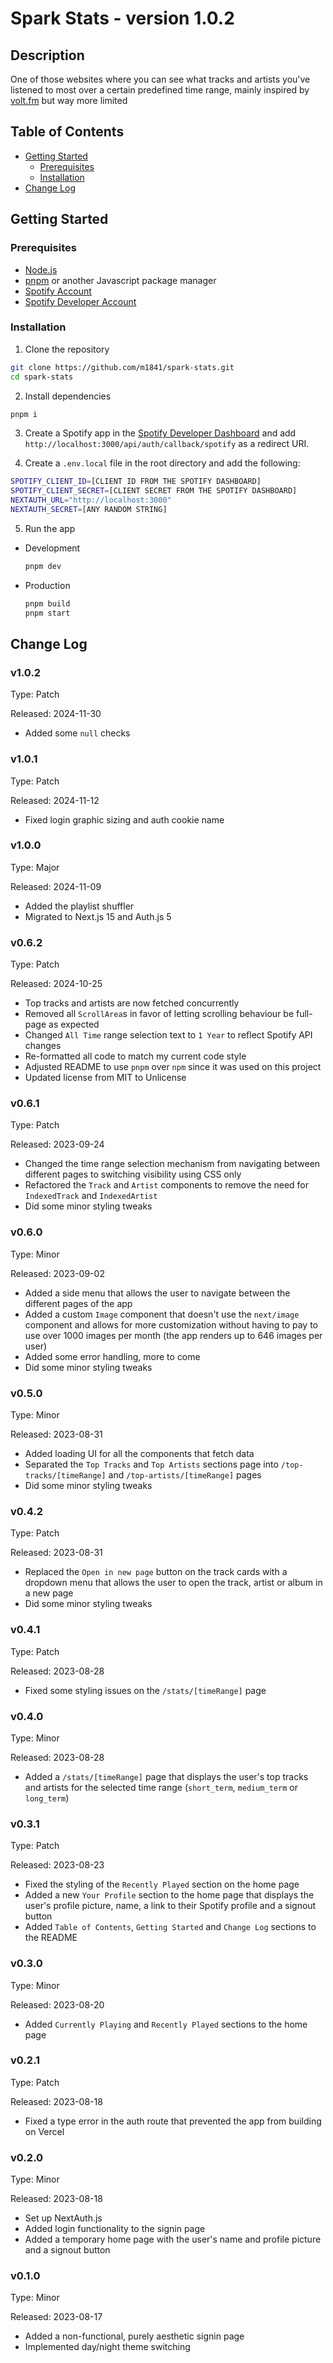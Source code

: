 # Spark Stats - version 1.0.2

## Description

One of those websites where you can see what tracks and artists you've listened to most over a certain predefined time range, mainly inspired by [volt.fm](https://volt.fm) but way more limited

## Table of Contents

- [Getting Started](#getting-started)
  - [Prerequisites](#prerequisites)
  - [Installation](#installation)
- [Change Log](#change-log)

## Getting Started

### Prerequisites

- [Node.js](https://nodejs.org)
- [pnpm](https://pnpm.io/installation) or another Javascript package manager
- [Spotify Account](https://www.spotify.com)
- [Spotify Developer Account](https://developer.spotify.com)

### Installation

1. Clone the repository

```bash
git clone https://github.com/m1841/spark-stats.git
cd spark-stats
```

2. Install dependencies

```bash
pnpm i
```

3. Create a Spotify app in the [Spotify Developer Dashboard](https://developer.spotify.com/dashboard/applications) and add `http://localhost:3000/api/auth/callback/spotify` as a redirect URI.

4. Create a `.env.local` file in the root directory and add the following:

```bash
SPOTIFY_CLIENT_ID=[CLIENT ID FROM THE SPOTIFY DASHBOARD]
SPOTIFY_CLIENT_SECRET=[CLIENT SECRET FROM THE SPOTIFY DASHBOARD]
NEXTAUTH_URL="http://localhost:3000"
NEXTAUTH_SECRET=[ANY RANDOM STRING]
```

5. Run the app

- Development
  ```bash
  pnpm dev
  ```
- Production
  ```bash
  pnpm build
  pnpm start
  ```

## Change Log

### v1.0.2

Type: Patch

Released: 2024-11-30

- Added some `null` checks

### v1.0.1

Type: Patch

Released: 2024-11-12

- Fixed login graphic sizing and auth cookie name

### v1.0.0

Type: Major

Released: 2024-11-09

- Added the playlist shuffler
- Migrated to Next.js 15 and Auth.js 5

### v0.6.2

Type: Patch

Released: 2024-10-25

- Top tracks and artists are now fetched concurrently
- Removed all `ScrollArea`s in favor of letting scrolling behaviour be full-page as expected
- Changed `All Time` range selection text to `1 Year` to reflect Spotify API changes
- Re-formatted all code to match my current code style
- Adjusted README to use `pnpm` over `npm` since it was used on this project
- Updated license from MIT to Unlicense

### v0.6.1

Type: Patch

Released: 2023-09-24

- Changed the time range selection mechanism from navigating between different pages to switching visibility using CSS only
- Refactored the `Track` and `Artist` components to remove the need for `IndexedTrack` and `IndexedArtist`
- Did some minor styling tweaks

### v0.6.0

Type: Minor

Released: 2023-09-02

- Added a side menu that allows the user to navigate between the different pages of the app
- Added a custom `Image` component that doesn't use the `next/image` component and allows for more customization without having to pay to use over 1000 images per month (the app renders up to 646 images per user)
- Added some error handling, more to come
- Did some minor styling tweaks

### v0.5.0

Type: Minor

Released: 2023-08-31

- Added loading UI for all the components that fetch data
- Separated the `Top Tracks` and `Top Artists` sections page into `/top-tracks/[timeRange]` and `/top-artists/[timeRange]` pages
- Did some minor styling tweaks

### v0.4.2

Type: Patch

Released: 2023-08-31

- Replaced the `Open in new page` button on the track cards with a dropdown menu that allows the user to open the track, artist or album in a new page
- Did some minor styling tweaks

### v0.4.1

Type: Patch

Released: 2023-08-28

- Fixed some styling issues on the `/stats/[timeRange]` page

### v0.4.0

Type: Minor

Released: 2023-08-28

- Added a `/stats/[timeRange]` page that displays the user's top tracks and artists for the selected time range (`short_term`, `medium_term` or `long_term`)

### v0.3.1

Type: Patch

Released: 2023-08-23

- Fixed the styling of the `Recently Played` section on the home page
- Added a new `Your Profile` section to the home page that displays the user's profile picture, name, a link to their Spotify profile and a signout button
- Added `Table of Contents`, `Getting Started` and `Change Log` sections to the README

### v0.3.0

Type: Minor

Released: 2023-08-20

- Added `Currently Playing` and `Recently Played` sections to the home page

### v0.2.1

Type: Patch

Released: 2023-08-18

- Fixed a type error in the auth route that prevented the app from building on Vercel

### v0.2.0

Type: Minor

Released: 2023-08-18

- Set up NextAuth.js
- Added login functionality to the signin page
- Added a temporary home page with the user's name and profile picture and a signout button

### v0.1.0

Type: Minor

Released: 2023-08-17

- Added a non-functional, purely aesthetic signin page
- Implemented day/night theme switching
